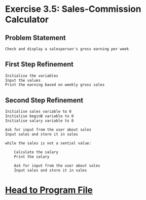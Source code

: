 # Exercise 3.5: Sales-Commission Calculator

## Problem Statement
```txt
Check and display a salesperson's gross earning per week
```

## First Step Refinement
```txt
Initialise the variables
Input the values
Print the earning based on weekly gross sales
```

## Second Step Refinement
```txt
Initialise sales variable to 0
Initialise beginB variable to 0
Initialise salary variable to 0

Ask for input from the user about sales
Input sales and store it in sales

while the sales is not a sentiel value:
    
    Calculate the salary
    Print the salary

    Ask for input from the user about sales
    Input sales and store it in sales
```

# [Head to Program File](p03_05.cpp)